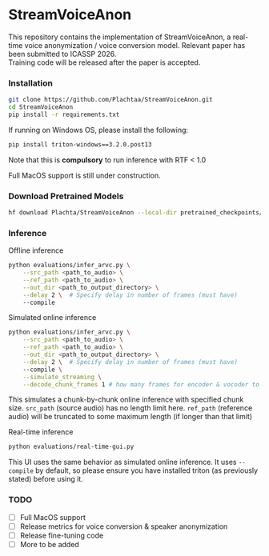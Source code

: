 # StreamVoiceAnon
This repository contains the implementation of StreamVoiceAnon, a real-time voice anonymization / voice conversion model.
Relevant paper has been submitted to ICASSP 2026.  
Training code will be released after the paper is accepted.

### Installation
```bash
git clone https://github.com/Plachtaa/StreamVoiceAnon.git
cd StreamVoiceAnon
pip install -r requirements.txt
```

If running on Windows OS, please install the following:
```bash
pip install triton-windows==3.2.0.post13
```
Note that this is **compulsory** to run inference with RTF < 1.0

Full MacOS support is still under construction.

### Download Pretrained Models
```bash
hf download Plachta/StreamVoiceAnon --local-dir pretrained_checkpoints/
```

### Inference
Offline inference 
```bash
python evaluations/infer_arvc.py \
    --src_path <path_to_audio> \
    --ref_path <path_to_audio> \
    --out_dir <path_to_output_directory> \
    --delay 2 \  # Specify delay in number of frames (must have)
    --compile
```
Simulated online inference
```bash
python evaluations/infer_arvc.py \
    --src_path <path_to_audio> \
    --ref_path <path_to_audio> \
    --out_dir <path_to_output_directory> \
    --delay 2 \  # Specify delay in number of frames (must have)
    --compile \
    --simulate_streaming \
    --decode_chunk_frames 1 # how many frames for encoder & vocoder to process each time
```
This simulates a chunk-by-chunk online inference with specified chunk size. `src_path` (source audio) has no length limit here. `ref_path` (reference audio) will be truncated to some maximum length (if longer than that limit)

Real-time inference
```bash
python evaluations/real-time-gui.py
```
This UI uses the same behavior as simulated online inference. It uses `--compile` by default, so please ensure you have installed triton (as previously stated) before using it.

### TODO
 - [ ] Full MacOS support
 - [ ] Release metrics for voice conversion & speaker anonymization
 - [ ] Release fine-tuning code
 - [ ] More to be added
